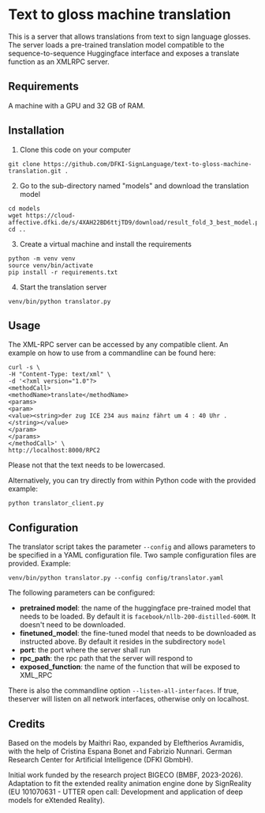 # Text to gloss machine translation

This is a server that allows translations from text to sign language glosses. The server loads a pre-trained translation model compatible to the sequence-to-sequence Huggingface interface and exposes a translate function as an XMLRPC server. 

## Requirements

A machine with a GPU and 32 GB of RAM. 


## Installation

1. Clone this code on your computer
```
git clone https://github.com/DFKI-SignLanguage/text-to-gloss-machine-translation.git .
```
2. Go to the sub-directory named "models" and download the translation model
```
cd models
wget https://cloud-affective.dfki.de/s/4XAH22BD6ttjTD9/download/result_fold_3_best_model.pt 
cd ..
```
3. Create a virtual machine and install the requirements
```
python -m venv venv
source venv/bin/activate
pip install -r requirements.txt
```
4. Start the translation server
```
venv/bin/python translator.py
```



## Usage

The XML-RPC server can be accessed by any compatible client. An example on how to use from a commandline can be found here:

```
curl -s \
-H "Content-Type: text/xml" \
-d '<?xml version="1.0"?>
<methodCall>
<methodName>translate</methodName>
<params>
<param>
<value><string>der zug ICE 234 aus mainz fährt um 4 : 40 Uhr .</string></value>
</param>
</params>
</methodCall>' \
http://localhost:8000/RPC2
```

Please not that the text needs to be lowercased. 

Alternatively, you can try directly from within Python code with the provided example:

    python translator_client.py


## Configuration

The translator script takes the parameter `--config` and allows parameters to be specified in a YAML configuration file. Two sample configuration files are provided. Example:

```
venv/bin/python translator.py --config config/translator.yaml
```

The following parameters can be configured:
 - __pretrained model__: the name of the huggingface pre-trained model that needs to be loaded. By default it is `facebook/nllb-200-distilled-600M`. It doesn't need to be downloaded.
 - __finetuned_model__: the fine-tuned model that needs to be downloaded as instructed above. By default it resides in the subdirectory `model`
 - __port__: the port where the server shall run
 - __rpc_path__: the rpc path that the server will respond to
 - __exposed_function__: the name of the function that will be exposed to XML_RPC

There is also the commandline option `--listen-all-interfaces`.  If true, theserver will listen on all network interfaces, otherwise only on localhost.


## Credits

Based on the models by Maithri Rao, expanded by Eleftherios Avramidis, with the help of Cristina Espana Bonet and Fabrizio Nunnari. German Research Center for Artificial Intelligence (DFKI GbmbH).

Initial work funded by the research project BIGECO (BMBF, 2023-2026). Adaptation to fit the extended reality animation engine done by SignReality (EU 101070631 - UTTER open call: Development and application of deep models for eXtended Reality).  

